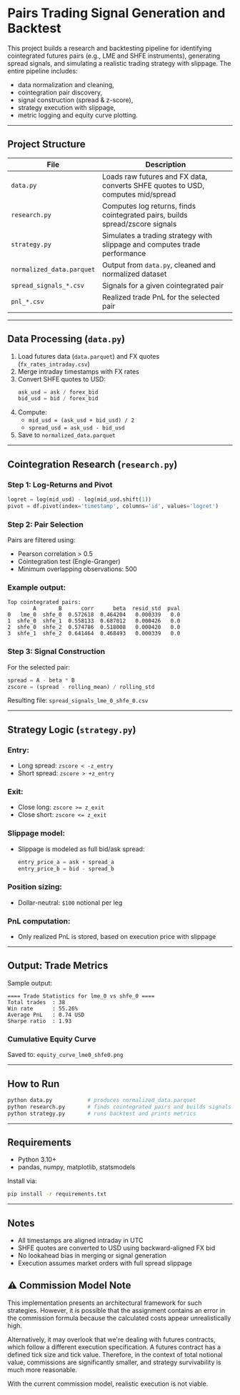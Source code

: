
# Pairs Trading Signal Generation and Backtest

This project builds a research and backtesting pipeline for identifying cointegrated futures pairs (e.g., LME and SHFE instruments), generating spread signals, and simulating a realistic trading strategy with slippage. The entire pipeline includes:

- data normalization and cleaning,
- cointegration pair discovery,
- signal construction (spread & z-score),
- strategy execution with slippage,
- metric logging and equity curve plotting.

---

##  Project Structure

| File               | Description                                                                 |
|--------------------|-----------------------------------------------------------------------------|
| `data.py`          | Loads raw futures and FX data, converts SHFE quotes to USD, computes mid/spread |
| `research.py`      | Computes log returns, finds cointegrated pairs, builds spread/zscore signals  |
| `strategy.py`      | Simulates a trading strategy with slippage and computes trade performance     |
| `normalized_data.parquet` | Output from `data.py`, cleaned and normalized dataset                 |
| `spread_signals_*.csv`    | Signals for a given cointegrated pair                               |
| `pnl_*.csv`         | Realized trade PnL for the selected pair                                   |

---

## Data Processing (`data.py`)

1. Load futures data (`data.parquet`) and FX quotes (`fx_rates_intraday.csv`)
2. Merge intraday timestamps with FX rates
3. Convert SHFE quotes to USD:
   ```python
   ask_usd = ask / forex_bid
   bid_usd = bid / forex_bid
   ```
4. Compute:
   - `mid_usd = (ask_usd + bid_usd) / 2`
   - `spread_usd = ask_usd - bid_usd`
5. Save to `normalized_data.parquet`

---

##  Cointegration Research (`research.py`)

### Step 1: Log-Returns and Pivot

```python
logret = log(mid_usd) - log(mid_usd.shift(1))
pivot = df.pivot(index='timestamp', columns='id', values='logret')
```

### Step 2: Pair Selection

Pairs are filtered using:
- Pearson correlation > 0.5
- Cointegration test (Engle-Granger)
- Minimum overlapping observations: 500

### Example output:
```text
Top cointegrated pairs:
        A       B      corr      beta  resid_std  pval
0   lme_0  shfe_0  0.572618  0.464204   0.000339   0.0
1  shfe_0  shfe_1  0.558133  0.687012   0.000426   0.0
2  shfe_0  shfe_2  0.574786  0.518008   0.000420   0.0
3  shfe_1  shfe_2  0.641464  0.468493   0.000339   0.0
```

### Step 3: Signal Construction

For the selected pair:

```python
spread = A - beta * B
zscore = (spread - rolling_mean) / rolling_std
```

Resulting file: `spread_signals_lme_0_shfe_0.csv`

---

##  Strategy Logic (`strategy.py`)

### Entry:
- Long spread: `zscore < -z_entry`
- Short spread: `zscore > +z_entry`

### Exit:
- Close long: `zscore >= z_exit`
- Close short: `zscore <= z_exit`

### Slippage model:
- Slippage is modeled as full bid/ask spread:
  ```python
  entry_price_a = ask + spread_a
  entry_price_b = bid - spread_b
  ```

### Position sizing:
- Dollar-neutral: `$100` notional per leg

### PnL computation:
- Only realized PnL is stored, based on execution price with slippage

---

##  Output: Trade Metrics

Sample output:
```
==== Trade Statistics for lme_0 vs shfe_0 ====
Total trades  : 38
Win rate      : 55.26%
Average PnL   : 0.74 USD
Sharpe ratio  : 1.93
```

### Cumulative Equity Curve

Saved to: `equity_curve_lme0_shfe0.png`

---

## How to Run

```bash
python data.py           # produces normalized_data.parquet
python research.py       # finds cointegrated pairs and builds signals
python strategy.py       # runs backtest and prints metrics
```

---

## Requirements

- Python 3.10+
- pandas, numpy, matplotlib, statsmodels

Install via:

```bash
pip install -r requirements.txt
```

---

##  Notes

- All timestamps are aligned intraday in UTC
- SHFE quotes are converted to USD using backward-aligned FX bid
- No lookahead bias in merging or signal generation
- Execution assumes market orders with full spread slippage

## ⚠️ Commission Model Note

This implementation presents an architectural framework for such strategies. However, it is possible that the assignment contains an error in the commission formula because the calculated costs appear unrealistically high.

Alternatively, it may overlook that we're dealing with futures contracts, which follow a different execution specification. A futures contract has a defined tick size and tick value. Therefore, in the context of total notional value, commissions are significantly smaller, and strategy survivability is much more reasonable.

With the current commission model, realistic execution is not viable.
